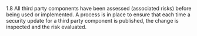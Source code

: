 1.8 All third party components have been assessed (associated risks) before being used or implemented. A process is in place to ensure that each time a security update for a third party component is published, the change is inspected and the risk evaluated.